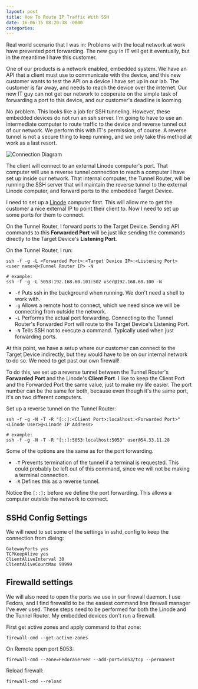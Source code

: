 ```yaml
---
layout: post
title: How To Route IP Traffic With SSH
date: 16-06-15 08:20:38 -0800
categories: 
---
```


Real world scenario that I was in: Problems with the local network at work have prevented port forwarding. The new guy in IT will get it eventually, but in the meantime I have this customer.

One of our products is a network enabled, embedded system. We have an API that a client must use to communicate with the device, and this new customer wants to test the API on a device I have set up in our lab. The customer is far away, and needs to reach the device over the internet. Our new IT guy can not get our network to cooperate on the simple task of forwarding a port to this device, and our customer's deadline is looming.

No problem. This looks like a job for SSH tunneling. However, these embedded devices do not run an ssh server. I'm going to have to use an intermediate computer to route traffic to the device and reverse tunnel out of our network. We perform this with IT's permission, of course. A reverse tunnel is not a secure thing to keep running, and we only take this method at work as a last resort.

![Connection Diagram](http://i.imgur.com/XrB6piq.png)

The client will connect to an external Linode computer's port. That computer will use a reverse tunnel connection to reach a computer I have set up inside our network. That internal computer, the Tunnel Router, will be running the SSH server that will maintain the reverse tunnel to the external Linode computer, and forward ports to the embedded Target Device.

I need to set up a [Linode](http://linode.com "Linode") computer first. This will allow me to get the customer a nice external IP to point their client to. Now I need to set up some ports for them to connect.

On the Tunnel Router, I forward ports to the Target Device. Sending API commands to this **Forwarded Port** will be just like sending the commands directly to the Target Device's **Listening Port**.

On the Tunnel Router, I run:

    ssh -f -g -L <Forwarded Port>:<Target Device IP>:<Listening Port> <user name>@<Tunnel Router IP> -N

	# example:
    ssh -f -g -L 5053:192.168.60.101:502 user@192.168.60.100 -N

- `-f` Puts ssh in the background when running. We don't need a shell to work with.
- `-g` Allows a remote host to connect, which we need since we will be connecting from outside the network.
- `-L` Performs the actual port forwarding. Connecting to the Tunnel Router's Forwarded Port will route to the Target Device's Listening Port.
- `-N` Tells SSH not to execute a command. Typically used when just forwarding ports.

At this point, we have a setup where our customer can connect to the Target Device indirectly, but they would have to be on our internal network to do so. We need to get past our own firewall!

To do this, we set up a reverse tunnel between the Tunnel Router's **Forwarded Port** and the Linode's **Client Port**. I like to keep the Client Port and the Forwarded Port the same value, just to make my life easier. The port number can be the same for both, because even though it's the same port, it's on two different computers.

Set up a reverse tunnel on the Tunnel Router:

    ssh -f -g -N -T -R "[::]:<Client Port>:localhost:<Forwarded Port>" <Linode User>@<Linode IP Address>

	# example:
    ssh -f -g -N -T -R "[::]:5053:localhost:5053" user@54.33.11.28

Some of the options are the same as for the port forwarding.

- `-T` Prevents termination of the tunnel if a terminal is requested. This could probably be left out of this command, since we will not be making a terminal connection.
- `-R` Defines this as a reverse tunnel.

Notice the `[::]:` before we define the port forwarding. This allows a computer outside the network to connect.

## SSHd Config Settings

We will need to set some of the settings in sshd_config to keep the connection from dieing:

    GatewayPorts yes
    TCPKeepAlive yes
    ClientAliveInterval 30
    ClientAliveCountMax 99999

## Firewalld settings
We will also need to open the ports we use in our firewall daemon. I use Fedora, and I find firewalld to be the easiest command line firewall manager I've ever used. These steps need to be performed for both the Linode and the Tunnel Router. My embedded devices don't run a firewall.

First get active zones and apply command to that zone:

    firewall-cmd --get-active-zones

On Remote open port 5053:

    firewall-cmd --zone=FedoraServer --add-port=5053/tcp --permanent

Reload firewall:

    firewall-cmd --reload

